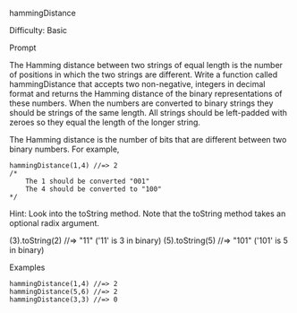 hammingDistance

Difficulty: Basic

Prompt

The Hamming distance between two strings of equal length is the number of positions in which the two strings are different. Write a function called hammingDistance that accepts two non-negative, integers in decimal format and returns the Hamming distance of the binary representations of these numbers. When the numbers are converted to binary strings they should be strings of the same length. All strings should be left-padded with zeroes so they equal the length of the longer string.

The Hamming distance is the number of bits that are different between two binary numbers. For example,

```
hammingDistance(1,4) //=> 2
/*
    The 1 should be converted "001"
    The 4 should be converted to "100"
*/
```

Hint: Look into the toString method. Note that the toString method takes an optional radix argument.

(3).toString(2) //=> "11" ('11' is 3 in binary)
(5).toString(5) //=> "101" ('101' is 5 in binary)

Examples

```
hammingDistance(1,4) //=> 2
hammingDistance(5,6) //=> 2
hammingDistance(3,3) //=> 0
```

